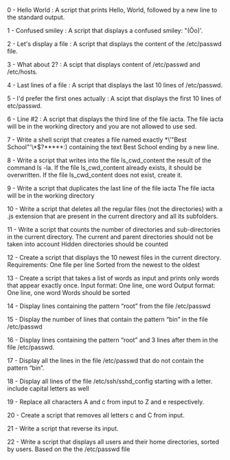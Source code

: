 0 - Hello World : A script that prints Hello, World, followed by a new line to the standard output.

1 - Confused smiley : A script that displays a confused smiley: "(Ôo)'.

2 - Let's display a file : A script that displays the content of the /etc/passwd file.

3 - What about 2? : A scipt that displays content of /etc/passwd and /etc/hosts.

4 - Last lines of a file : A script that displays the last 10 lines of /etc/passwd.

5 - I'd prefer the first ones actually : A scipt that displays the first 10 lines of etc/passwd.

6 - Line #2 : A script that displays the third line of the file iacta.
    The file iacta will be in the working directory and you are not allowed to use sed.
    
7 - Write a shell script that creates a file named exactly \*\\'"Best School"\'\\*$\?\*\*\*\*\*:) containing the text Best School ending by a new line.

8 - Write a script that writes into the file ls_cwd_content the result of the command ls -la. If the file ls_cwd_content already exists, it should be overwritten. If the file ls_cwd_content does not exist, create it.

9 - Write a script that duplicates the last line of the file iacta
The file iacta will be in the working directory

10 - Write a script that deletes all the regular files (not the directories) with a .js extension that are present in the current directory and all its subfolders.

11 - Write a script that counts the number of directories and sub-directories in the current directory.
     The current and parent directories should not be taken into account
     Hidden directories should be counted
     
12 - Create a script that displays the 10 newest files in the current directory.
     Requirements: 
     One file per line
     Sorted from the newest to the oldest
     
13 - Create a script that takes a list of words as input and prints only words that appear exactly once.
     Input format: One line, one word
     Output format: One line, one word
     Words should be sorted

14 - Display lines containing the pattern “root” from the file /etc/passwd

15 - Display the number of lines that contain the pattern “bin” in the file /etc/passwd

16 - Display lines containing the pattern “root” and 3 lines after them in the file /etc/passwd.

17 - Display all the lines in the file /etc/passwd that do not contain the pattern “bin”.

18 - Display all lines of the file /etc/ssh/sshd_config starting with a letter.
     include capital letters as well
     
19 - Replace all characters A and c from input to Z and e respectively.

20 - Create a script that removes all letters c and C from input.

21 - Write a script that reverse its input.

22 - Write a script that displays all users and their home directories, sorted by users.
     Based on the the /etc/passwd file
